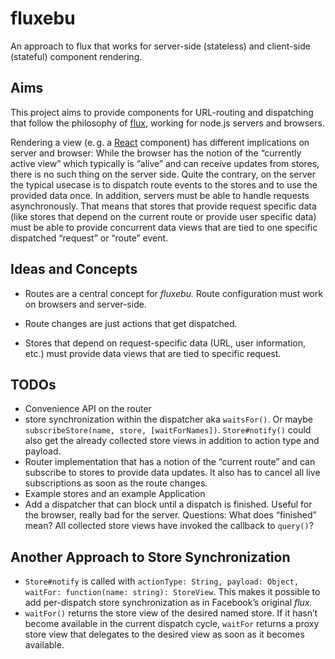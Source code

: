 fluxebu
===

An approach to flux that works for server-side (stateless) and client-side (stateful) component rendering.

Aims
---

This project aims to provide components for URL-routing and dispatching that follow the philosophy of [flux][], working for node.js servers and browsers.

Rendering a view (e. g. a [React][] component) has different implications on server and browser: While the browser has the notion of the “currently active view” which typically is “alive” and can receive updates from stores, there is no such thing on the server side. Quite the contrary, on the server the typical usecase is to dispatch route events to the stores and to use the provided data once. In addition, servers must be able to handle requests asynchronously. That means that stores that provide request specific data (like stores that depend on the current route or provide user specific data) must be able to provide concurrent data views that are tied to one specific dispatched “request” or “route” event. 


Ideas and Concepts
---

- Routes are a central concept for *fluxebu.* Route configuration must work on browsers and server-side.
- Route changes are just actions that get dispatched.
- Stores that depend on request-specific data (URL, user information, etc.) must provide data views that are tied to specific request. 


  [React]: http://facebook.github.io/react/
  [flux]: http://facebook.github.io/react/docs/flux-overview.html

TODOs
---

- Convenience API on the router
- store synchronization within the dispatcher aka `waitsFor()`. Or maybe `subscribeStore(name, store, [waitForNames])`.
  `Store#notify()` could also get the already collected store views in addition to action type and payload.
- Router implementation that has a notion of the “current route” and can subscribe to stores to provide data updates.
  It also has to cancel all live subscriptions as soon as the route changes.
- Example stores and an example Application
- Add a dispatcher that can block until a dispatch is finished. Useful for the browser, really bad for the server.
  Questions: What does “finished” mean? All collected store views have invoked the callback to `query()`?


Another Approach to Store Synchronization
---

- `Store#notify` is called with `actionType: String, payload: Object, waitFor: function(name: string): StoreView`. This makes it possible to add per-dispatch store synchronization as in Facebook’s original *flux.*
- `waitFor()` returns the store view of the desired named store. If it hasn’t become available in the current dispatch
   cycle, `waitFor` returns a proxy store view that delegates to the desired view as soon as it becomes available.
